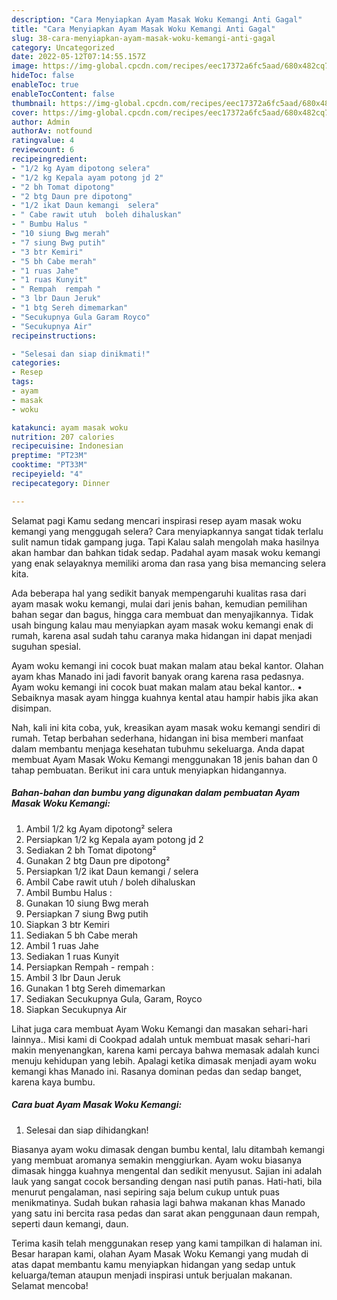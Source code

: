 ```yaml
---
description: "Cara Menyiapkan Ayam Masak Woku Kemangi Anti Gagal"
title: "Cara Menyiapkan Ayam Masak Woku Kemangi Anti Gagal"
slug: 38-cara-menyiapkan-ayam-masak-woku-kemangi-anti-gagal
category: Uncategorized
date: 2022-05-12T07:14:55.157Z
image: https://img-global.cpcdn.com/recipes/eec17372a6fc5aad/680x482cq70/ayam-masak-woku-kemangi-foto-resep-utama.jpg
hideToc: false
enableToc: true
enableTocContent: false
thumbnail: https://img-global.cpcdn.com/recipes/eec17372a6fc5aad/680x482cq70/ayam-masak-woku-kemangi-foto-resep-utama.jpg
cover: https://img-global.cpcdn.com/recipes/eec17372a6fc5aad/680x482cq70/ayam-masak-woku-kemangi-foto-resep-utama.jpg
author: Admin
authorAv: notfound
ratingvalue: 4
reviewcount: 6
recipeingredient:
- "1/2 kg Ayam dipotong selera"
- "1/2 kg Kepala ayam potong jd 2"
- "2 bh Tomat dipotong"
- "2 btg Daun pre dipotong"
- "1/2 ikat Daun kemangi  selera"
- " Cabe rawit utuh  boleh dihaluskan"
- " Bumbu Halus "
- "10 siung Bwg merah"
- "7 siung Bwg putih"
- "3 btr Kemiri"
- "5 bh Cabe merah"
- "1 ruas Jahe"
- "1 ruas Kunyit"
- " Rempah  rempah "
- "3 lbr Daun Jeruk"
- "1 btg Sereh dimemarkan"
- "Secukupnya Gula Garam Royco"
- "Secukupnya Air"
recipeinstructions:

- "Selesai dan siap dinikmati!"
categories:
- Resep
tags:
- ayam
- masak
- woku

katakunci: ayam masak woku 
nutrition: 207 calories
recipecuisine: Indonesian
preptime: "PT23M"
cooktime: "PT33M"
recipeyield: "4"
recipecategory: Dinner

---
```



Selamat pagi Kamu sedang mencari inspirasi resep ayam masak woku kemangi yang menggugah selera? Cara menyiapkannya sangat tidak terlalu sulit namun tidak gampang juga. Tapi Kalau salah mengolah maka hasilnya akan hambar dan bahkan tidak sedap. Padahal ayam masak woku kemangi yang enak selayaknya memiliki aroma dan rasa yang bisa memancing selera kita.


Ada beberapa hal yang sedikit banyak mempengaruhi kualitas rasa dari ayam masak woku kemangi, mulai dari jenis bahan, kemudian pemilihan bahan segar dan bagus, hingga cara membuat dan menyajikannya. Tidak usah bingung kalau mau menyiapkan ayam masak woku kemangi enak di rumah, karena asal sudah tahu caranya maka hidangan ini dapat menjadi suguhan spesial.

Ayam woku kemangi ini cocok buat makan malam atau bekal kantor. Olahan ayam khas Manado ini jadi favorit banyak orang karena rasa pedasnya. Ayam woku kemangi ini cocok buat makan malam atau bekal kantor.. • Sebaiknya masak ayam hingga kuahnya kental atau hampir habis jika akan disimpan.


Nah, kali ini kita coba, yuk, kreasikan ayam masak woku kemangi sendiri di rumah. Tetap berbahan sederhana, hidangan ini bisa memberi manfaat dalam membantu menjaga kesehatan tubuhmu sekeluarga. Anda dapat membuat Ayam Masak Woku Kemangi menggunakan 18 jenis bahan dan 0 tahap pembuatan. Berikut ini cara untuk menyiapkan hidangannya.

<!--inarticleads1-->

##### Bahan-bahan dan bumbu yang digunakan dalam pembuatan Ayam Masak Woku Kemangi:

1. Ambil 1/2 kg Ayam dipotong² selera
1. Persiapkan 1/2 kg Kepala ayam potong jd 2
1. Sediakan 2 bh Tomat dipotong²
1. Gunakan 2 btg Daun pre dipotong²
1. Persiapkan 1/2 ikat Daun kemangi / selera
1. Ambil  Cabe rawit utuh / boleh dihaluskan
1. Ambil  Bumbu Halus :
1. Gunakan 10 siung Bwg merah
1. Persiapkan 7 siung Bwg putih
1. Siapkan 3 btr Kemiri
1. Sediakan 5 bh Cabe merah
1. Ambil 1 ruas Jahe
1. Sediakan 1 ruas Kunyit
1. Persiapkan  Rempah - rempah :
1. Ambil 3 lbr Daun Jeruk
1. Gunakan 1 btg Sereh dimemarkan
1. Sediakan Secukupnya Gula, Garam, Royco
1. Siapkan Secukupnya Air


Lihat juga cara membuat Ayam Woku Kemangi dan masakan sehari-hari lainnya.. Misi kami di Cookpad adalah untuk membuat masak sehari-hari makin menyenangkan, karena kami percaya bahwa memasak adalah kunci menuju kehidupan yang lebih. Apalagi ketika dimasak menjadi ayam woku kemangi khas Manado ini. Rasanya dominan pedas dan sedap banget, karena kaya bumbu. 

<!--inarticleads2-->

##### Cara buat Ayam Masak Woku Kemangi:


1. Selesai dan siap dihidangkan!

Biasanya ayam woku dimasak dengan bumbu kental, lalu ditambah kemangi yang membuat aromanya semakin menggiurkan. Ayam woku biasanya dimasak hingga kuahnya mengental dan sedikit menyusut. Sajian ini adalah lauk yang sangat cocok bersanding dengan nasi putih panas. Hati-hati, bila menurut pengalaman, nasi sepiring saja belum cukup untuk puas menikmatinya. Sudah bukan rahasia lagi bahwa makanan khas Manado yang satu ini bercita rasa pedas dan sarat akan penggunaan daun rempah, seperti daun kemangi, daun. 

Terima kasih telah menggunakan resep yang kami tampilkan di halaman ini. Besar harapan kami, olahan Ayam Masak Woku Kemangi yang mudah di atas dapat membantu kamu menyiapkan hidangan yang sedap untuk keluarga/teman ataupun menjadi inspirasi untuk berjualan makanan. Selamat mencoba!
